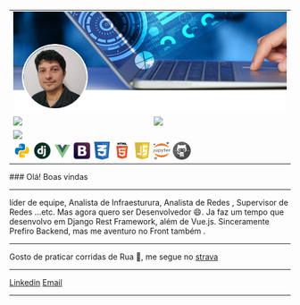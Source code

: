     
  
<center>
<table style="border:0px solid black;">
  <tr>
    <td colspan=2 align=center>
      <img src="https://github.com/k1k0borba/k1k0borba/blob/master/images/Github3_perfil.png" />
    </td>
  </tr>
    <tr>
        <td colspan=><img height="180em" src="https://github-readme-stats.vercel.app/api/top-langs/?username=k1k0borba&layout=compact&langs_count=7&theme=dark" /></td>
        <td colspan=><img height="180em" src="https://github-readme-stats.vercel.app/api?username=k1k0borba&show_icons=true&theme=dark&include_all_commits=true&count_private=true" /></td>
    </tr> 
    <tr>
        <td colspan=2><img align="left" src="https://komarev.com/ghpvc/?username=k1k0borba&color=blue&style=flat" /></td>
    </tr>
    <tr>
        <td colspan=2>
        <img width="32px" height="32px" src="https://github.com/k1k0borba/k1k0borba/blob/master/images/python.png"/>
        <img width="32px" height="32px" src="https://github.com/k1k0borba/k1k0borba/blob/master/images/django.png"/>
        <img width="32px" height="32px" src="https://github.com/k1k0borba/k1k0borba/blob/master/images/vue.png"/>
        <img width="32px" height="32px" src="https://github.com/k1k0borba/k1k0borba/blob/master/images/bootstrap.png"/>
        <img width="32px" height="32px" src="https://github.com/k1k0borba/k1k0borba/blob/master/images/css.png"/>
        <img width="32px" height="32px" src="https://github.com/k1k0borba/k1k0borba/blob/master/images/html5.png"/>
        <img width="32px" height="32px" src="https://github.com/k1k0borba/k1k0borba/blob/master/images/javascript.png"/>
        <img width="32px" height="32px" src="https://github.com/k1k0borba/k1k0borba/blob/master/images/Jupyter_logo.png"/>
        <img width="32px" height="32px" src="https://github.com/k1k0borba/k1k0borba/blob/master/images/github.png"/></td>
    </tr>
</table>
</center>
### Olá! Boas vindas

---
líder de equipe, Analista de Infraesturura, Analista de Redes , Supervisor de Redes ...etc. Mas agora quero ser Desenvolvedor 😄.
Ja faz um tempo que desenvolvo em Django Rest Framework, além de Vue.js. Sinceramente Prefiro Backend, mas me aventuro no Front também .

---

Gosto de praticar corridas de Rua 🏃, me segue no <a href="https://www.strava.com/athletes/76209452">strava</a>

---

<a href="https://www.linkedin.com/in/rodrigo-gomes-borba/">Linkedin</a>
[Email](mailto:k1k0borba@gmail.com)  

---

